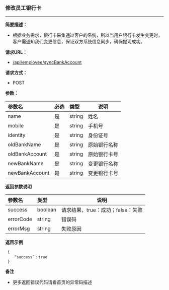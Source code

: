 ### 修改员工银行卡

---

**简要描述：**

* 根据业务需求，银行卡采集通过客户的系统，所以当用户银行卡发生变更时，客户需通知我们变更信息，保证双方系统信息同步，确保提现成功。

**请求URL：**

* [/api/employee/syncBankAccount](https://openApi-qa.gongmall.com/api/employee/syncBankAccount)

**请求方式：**

* POST 

**参数：**

| 参数名 | 必选 | 类型 | 说明 |
| :--- | :--- | :--- | --- |
| name | 是 | string | 姓名 |
| mobile | 是 | string | 手机号 |
| identity | 是 | string | 身份证号 |
| oldBankName | 是 | string | 原始银行名称 |
| oldBankAccount | 是 | string | 原始银行卡号 |
| newBankName | 是 | string | 变更银行名称 |
| newBankAccount | 是 | string | 变更银行卡号 |

**返回参数说明**

| 参数名 | 类型 | 说明 |
| :--- | :--- | --- |
| success | boolean | 请求结果，true：成功；false：失败 |
| errorCode | string | 错误码 |
| errorMsg | string | 失败原因 |

**返回示例**

```
 {
    “success”：true
 }
```

**备注**

* 更多返回错误代码请看首页的异常码描述



